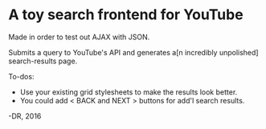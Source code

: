 # A toy search frontend for YouTube

Made in order to test out AJAX with JSON.

Submits a query to YouTube's API and generates a[n incredibly unpolished] search-results page.

To-dos:
- Use your existing grid stylesheets to make the results look better.
- You could add < BACK and NEXT > buttons for add'l search results.

-DR, 2016